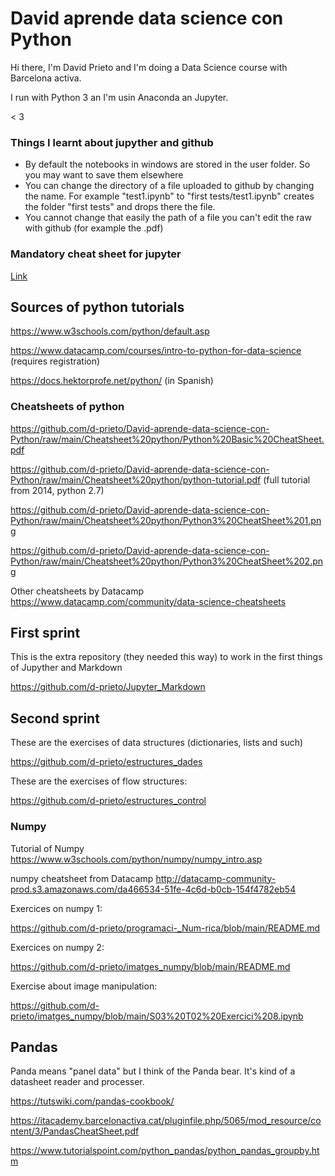 # David aprende data science con Python

Hi there, I'm David Prieto and I'm doing a Data Science course with Barcelona activa. 

I run with Python 3 an I'm usin Anaconda an Jupyter. 

< 3


### Things I learnt about jupyther and github

-  By default the notebooks in windows are stored in the user folder. So you may want to save them elsewhere
-  You can change the directory of a file uploaded to github by changing the name. For example "test1.ipynb" to "first tests/test1.ipynb" creates the folder "first tests" and drops there the file. 
-  You cannot change that easily the path of a file you can't edit the raw with github (for example the .pdf)

### Mandatory cheat sheet for jupyter

[Link](https://raw.githubusercontent.com/d-prieto/David-aprende-data-science-con-Python/main/Jupyter%20Notebook%20Cheat%20Sheet.pdf)

## Sources of python tutorials

https://www.w3schools.com/python/default.asp

https://www.datacamp.com/courses/intro-to-python-for-data-science (requires registration)

https://docs.hektorprofe.net/python/ (in Spanish)

### Cheatsheets of python

https://github.com/d-prieto/David-aprende-data-science-con-Python/raw/main/Cheatsheet%20python/Python%20Basic%20CheatSheet.pdf

https://github.com/d-prieto/David-aprende-data-science-con-Python/raw/main/Cheatsheet%20python/python-tutorial.pdf (full tutorial from 2014, python 2.7)

https://github.com/d-prieto/David-aprende-data-science-con-Python/raw/main/Cheatsheet%20python/Python3%20CheatSheet%201.png

https://github.com/d-prieto/David-aprende-data-science-con-Python/raw/main/Cheatsheet%20python/Python3%20CheatSheet%202.png

Other cheatsheets by Datacamp https://www.datacamp.com/community/data-science-cheatsheets

## First sprint

This is the extra repository (they needed this way) to work in the first things of Jupyther and Markdown 

https://github.com/d-prieto/Jupyter_Markdown

## Second sprint 

These are the exercises of data structures (dictionaries, lists and such)

https://github.com/d-prieto/estructures_dades

These are the exercises of flow structures:

https://github.com/d-prieto/estructures_control

### Numpy 

Tutorial of Numpy https://www.w3schools.com/python/numpy/numpy_intro.asp

numpy cheatsheet from Datacamp http://datacamp-community-prod.s3.amazonaws.com/da466534-51fe-4c6d-b0cb-154f4782eb54

Exercices on numpy 1:

https://github.com/d-prieto/programaci-_Num-rica/blob/main/README.md

Exercices on numpy 2: 

https://github.com/d-prieto/imatges_numpy/blob/main/README.md

Exercise about image manipulation: 

https://github.com/d-prieto/imatges_numpy/blob/main/S03%20T02%20Exercici%208.ipynb


## Pandas 

Panda means "panel data" but I think of the Panda bear. It's kind of a datasheet reader and processer. 

https://tutswiki.com/pandas-cookbook/

https://itacademy.barcelonactiva.cat/pluginfile.php/5065/mod_resource/content/3/PandasCheatSheet.pdf

https://www.tutorialspoint.com/python_pandas/python_pandas_groupby.htm
